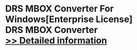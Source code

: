 # DRS MBOX Converter For Windows[Enterprise License]<br />DRS MBOX Converter<br />[>> Detailed information](https://secure.shareit.com/shareit/product.html?productid=301004343&affiliateid=200057808)